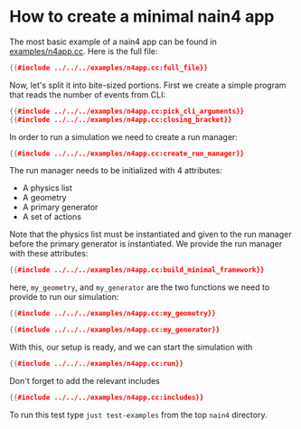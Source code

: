 # How to create a minimal nain4 app

The most basic example of a nain4 app can be found in [examples/n4app.cc](../../../examples/n4app.cc). Here is the full file:

```c++
{{#include ../../../examples/n4app.cc:full_file}}
```

Now, let's split it into bite-sized portions. First we create a simple program that reads the number of events from CLI:
```c++
{{#include ../../../examples/n4app.cc:pick_cli_arguments}}
{{#include ../../../examples/n4app.cc:closing_bracket}}
```

In order to run a simulation we need to create a run manager:
```c++
{{#include ../../../examples/n4app.cc:create_run_manager}}
```

The run manager needs to be initialized with 4 attributes:
- A physics list
- A geometry
- A primary generator
- A set of actions

Note that the physics list must be instantiated and given to the run manager before the primary generator is instantiated. We provide the run manager with these attributes:
```c++
{{#include ../../../examples/n4app.cc:build_minimal_framework}}
```
here, `my_geometry`, and `my_generator` are the two functions we need to provide to run our simulation:
```c++
{{#include ../../../examples/n4app.cc:my_geometry}}

{{#include ../../../examples/n4app.cc:my_generator}}
```

With this, our setup is ready, and we can start the simulation with
```c++
{{#include ../../../examples/n4app.cc:run}}
```

Don't forget to add the relevant includes
```c++
{{#include ../../../examples/n4app.cc:includes}}
```

To run this test type `just test-examples` from the top `nain4` directory.
